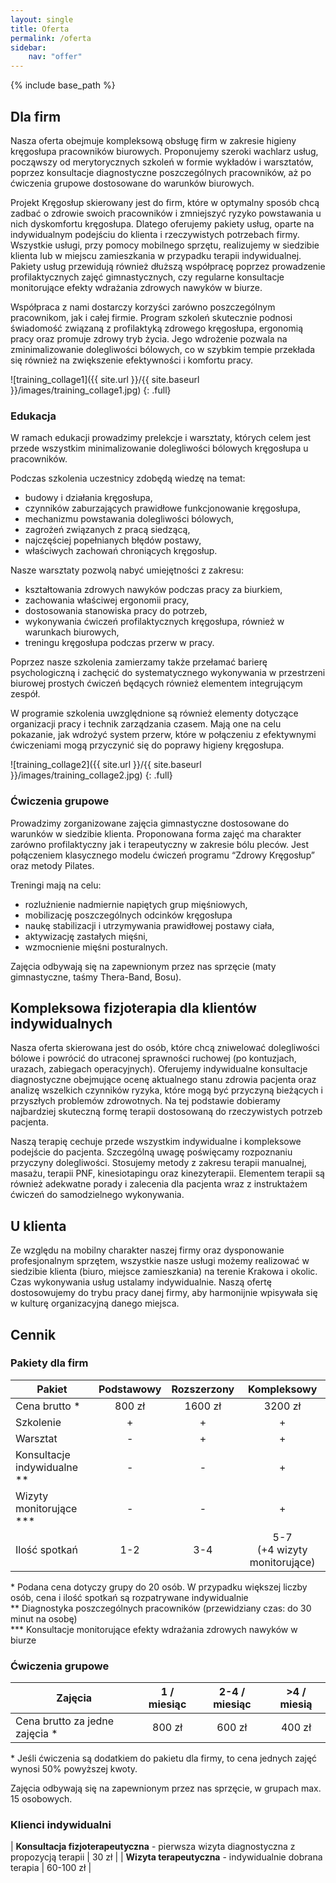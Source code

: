 ```yaml
---
layout: single
title: Oferta
permalink: /oferta
sidebar:
    nav: "offer"
---
```


{% include base_path %}

<a name="firmy"></a>

## Dla firm

Nasza oferta obejmuje kompleksową obsługę firm w zakresie higieny kręgosłupa pracowników biurowych. Proponujemy szeroki wachlarz usług, począwszy od merytorycznych szkoleń w formie wykładów i warsztatów, poprzez konsultacje diagnostyczne poszczególnych pracowników, aż po ćwiczenia grupowe dostosowane do warunków biurowych.

Projekt Kręgosłup skierowany jest do firm, które w optymalny sposób chcą zadbać o zdrowie swoich pracowników i zmniejszyć ryzyko powstawania u nich dyskomfortu kręgosłupa. Dlatego oferujemy pakiety usług, oparte na indywidualnym podejściu do klienta i rzeczywistych potrzebach firmy. Wszystkie usługi, przy pomocy mobilnego sprzętu, realizujemy w siedzibie klienta lub w miejscu zamieszkania w przypadku terapii indywidualnej. Pakiety usług przewidują również dłuższą współpracę poprzez prowadzenie profilaktycznych zajęć gimnastycznych, czy regularne konsultacje monitorujące efekty wdrażania zdrowych nawyków w biurze.

Współpraca z nami dostarczy korzyści zarówno poszczególnym pracownikom, jak i całej firmie. Program szkoleń skutecznie podnosi świadomość związaną z profilaktyką zdrowego kręgosłupa, ergonomią pracy oraz promuje zdrowy tryb życia. Jego wdrożenie pozwala na zminimalizowanie dolegliwości bólowych, co w szybkim tempie przekłada się również na zwiększenie efektywności i komfortu pracy.


<a name="edukacja"></a>

![training_collage1]({{ site.url }}/{{ site.baseurl }}/images/training_collage1.jpg)
{: .full}

### Edukacja

W ramach edukacji prowadzimy prelekcje i warsztaty, których celem jest przede wszystkim minimalizowanie dolegliwości bólowych kręgosłupa u pracowników. 

Podczas szkolenia uczestnicy zdobędą wiedzę na temat:

* budowy i działania kręgosłupa,
* czynników zaburzających prawidłowe funkcjonowanie kręgosłupa,
* mechanizmu powstawania dolegliwości bólowych,
* zagrożeń związanych z pracą siedzącą,
* najczęściej popełnianych błędów postawy,
* właściwych zachowań chroniących kręgosłup.

Nasze warsztaty pozwolą nabyć umiejętności z zakresu:

* kształtowania zdrowych nawyków podczas pracy za biurkiem,
* zachowania właściwej ergonomii pracy,
* dostosowania stanowiska pracy do potrzeb,
* wykonywania ćwiczeń profilaktycznych kręgosłupa, również w warunkach biurowych,
* treningu kręgosłupa podczas przerw w pracy.

Poprzez nasze szkolenia zamierzamy także przełamać barierę psychologiczną i zachęcić do systematycznego wykonywania w przestrzeni biurowej prostych ćwiczeń będących również elementem integrującym zespół.


W programie szkolenia uwzględnione są również elementy dotyczące organizacji pracy i technik zarządzania czasem. Mają one na celu pokazanie, jak wdrożyć system przerw, które w połączeniu z efektywnymi ćwiczeniami mogą przyczynić się do poprawy higieny kręgosłupa.

<a name="cwiczenia"></a>

![training_collage2]({{ site.url }}/{{ site.baseurl }}/images/training_collage2.jpg)
{: .full}

### Ćwiczenia grupowe

Prowadzimy zorganizowane zajęcia gimnastyczne dostosowane do warunków w siedzibie klienta. Proponowana forma zajęć ma charakter zarówno profilaktyczny jak i terapeutyczny w zakresie bólu pleców. Jest połączeniem klasycznego modelu ćwiczeń programu “Zdrowy Kręgosłup” oraz metody Pilates.

Treningi mają na celu:

* rozluźnienie nadmiernie napiętych grup mięśniowych,
* mobilizację poszczególnych odcinków kręgosłupa
* naukę stabilizacji i utrzymywania prawidłowej postawy ciała,
* aktywizację zastałych mięśni,
* wzmocnienie mięśni posturalnych.

Zajęcia odbywają się na zapewnionym przez nas sprzęcie (maty gimnastyczne, taśmy Thera-Band, Bosu).

<a name="fizjoterapia"></a>

## Kompleksowa fizjoterapia dla klientów indywidualnych

Nasza oferta skierowana jest do osób, które chcą zniwelować dolegliwości bólowe i powrócić do utraconej sprawności ruchowej (po kontuzjach, urazach, zabiegach operacyjnych).
Oferujemy indywidualne konsultacje diagnostyczne obejmujące ocenę aktualnego stanu zdrowia pacjenta oraz analizę wszelkich czynników ryzyka, które mogą być przyczyną bieżących i przyszłych problemów zdrowotnych. Na tej podstawie dobieramy najbardziej skuteczną formę terapii dostosowaną do rzeczywistych potrzeb pacjenta.

Naszą terapię cechuje przede wszystkim indywidualne i kompleksowe podejście do pacjenta. Szczególną uwagę poświęcamy rozpoznaniu przyczyny dolegliwości. Stosujemy metody z zakresu terapii manualnej, masażu, terapii PNF, kinesiotapingu oraz kinezyterapii. Elementem terapii są również adekwatne porady i zalecenia dla pacjenta wraz z instruktażem ćwiczeń do samodzielnego wykonywania.

<a name="uklienta"></a>

## U klienta

Ze względu na mobilny charakter naszej firmy oraz dysponowanie profesjonalnym sprzętem, wszystkie nasze usługi możemy realizować w siedzibie klienta (biuro, miejsce zamieszkania) na terenie Krakowa i okolic.
Czas wykonywania usług ustalamy indywidualnie. Naszą ofertę dostosowujemy do trybu pracy danej firmy, aby harmonijnie wpisywała się w kulturę organizacyjną danego miejsca. 

<a name="cennik"></a>

## Cennik

<a name="cennik-pakiety"></a>

### Pakiety dla firm

| Pakiet                        | Podstawowy     | Rozszerzony     | Kompleksowy                  |
|-------------------------------|:--------------:|:---------------:|:----------------------------:|
| Cena brutto \*                | 800 zł         | 1600 zł         | 3200 zł                      |
| Szkolenie                     | +              | +               | +                            |
| Warsztat                      | -              | +               | +                            |
| Konsultacje indywidualne \*\* | -              | -               | +                            |
| Wizyty monitorujące \*\*\*    | -              | -               | +                            |
| Ilość spotkań                 | 1-2            | 3-4             | 5-7<br>(+4 wizyty monitorujące) |

\* Podana cena dotyczy grupy do 20 osób.  W przypadku większej liczby osób, cena i ilość spotkań są rozpatrywane indywidualnie  
\*\* Diagnostyka poszczególnych pracowników (przewidziany czas: do 30 minut na osobę)  
\*\*\* Konsultacje monitorujące efekty wdrażania zdrowych nawyków w biurze


<a name="cennik-cwiczenia"></a>

### Ćwiczenia grupowe

| Zajęcia                         | 1 / miesiąc     | 2-4 / miesiąc     | >4 / miesią      |
|---------------------------------|:---------------:|:-----------------:|:----------------:|
| Cena brutto za jedne zajęcia \* | 800 zł          | 600 zł            | 400 zł           |

\* Jeśli ćwiczenia są dodatkiem do pakietu dla firmy, to cena jednych zajęć wynosi 50% powyższej kwoty.

Zajęcia odbywają się na zapewnionym przez nas sprzęcie, w grupach max. 15 osobowych. 

<a name="cennik-indywidualni"></a>

### Klienci indywidualni

| <b>Konsultacja fizjoterapeutyczna</b> - pierwsza wizyta diagnostyczna z propozycją terapii | 30 zł     |
| <b>Wizyta terapeutyczna</b> - indywidualnie dobrana terapia                                | 60-100 zł |

